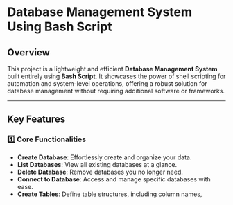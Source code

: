 # Database Management System Using Bash Script

## Overview
This project is a lightweight and efficient **Database Management System** built entirely using **Bash Script**. It showcases the power of shell scripting for automation and system-level operations, offering a robust solution for database management without requiring additional software or frameworks.

---

## Key Features

### 1️⃣ Core Functionalities
- **Create Database**: Effortlessly create and organize your data.
- **List Databases**: View all existing databases at a glance.
- **Delete Database**: Remove databases you no longer need.
- **Connect to Database**: Access and manage specific databases with ease.
- **Create Tables**: Define table structures, including column names, 
